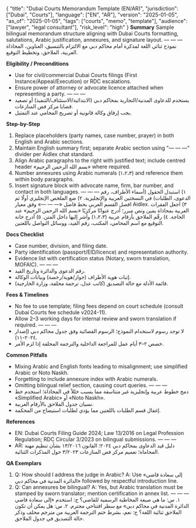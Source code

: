 {
  "title": "Dubai Courts Memorandum Template (EN/AR)",
  "jurisdiction": ["Dubai", "Courts"],
  "language": ["EN", "AR"],
  "version": "2025-01-05",
  "as_of": "2025-01-05",
  "tags": ["courts", "memo", "template"],
  "audience": ["lawyer", "legal consultant"],
  "risk_level": "high"
}
**Summary**
Sample bilingual memorandum structure aligning with Dubai Courts formatting, salutations, Arabic justification, annexures, and signature layout.
— — —
نموذج ثنائي اللغة لمذكرة أمام محاكم دبي مع الالتزام بالتنسيق، العناوين، المحاذاة العربية، الملاحق، وتخطيط التوقيع.

**Eligibility / Preconditions**
- Use for civil/commercial Dubai Courts filings (First Instance/Appeal/Execution) or RDC escalations.
- Ensure power of attorney or advocate licence attached when representing a party.
— — —
- يستخدم للدعاوى المدنية/التجارية بمحاكم دبي (الابتدائية/الاستئناف/التنفيذ) أو تصعيد قضايا مركز فض المنازعات.
- يجب إرفاق وكالة قانونية أو تصريح المحامي عند التمثيل.

**Step-by-Step**
1) Replace placeholders (party names, case number, prayer) in both English and Arabic sections.
2) Maintain English summary first; separate Arabic section using "— — —" divider per Aidlex chat standard.
3) Align Arabic paragraphs to the right with justified text; include centred header «بسم الله الرحمن الرحيم» where required.
4) Number annexures using Arabic numerals (١،٢،٣) and reference them within body paragraphs.
5) Insert signature block with advocate name, firm, bar number, and contact in both languages.
— — —
١) استبدل الحقول (أسماء الأطراف، رقم الدعوى، الطلبات) في النسختين العربية والإنجليزية.
٢) ضع الملخص الإنجليزي أولًا ثم افصل القسم العربي بخط فاصل «— — —» وفق معيار Aidlex.
٣) اجعل الفقرات العربية بمحاذاة يمين ونص مبرر؛ أدرج عنوانًا مركزيًا «بسم الله الرحمن الرحيم» عند الحاجة.
٤) رقّم الملاحق بأرقام عربية (١،٢،٣) وأشر إليها داخل المتن.
٥) أدرج خانة التوقيع مع اسم المحامي، المكتب، رقم القيد، ووسائل التواصل باللغتين.

**Docs Checklist**
- Case number, division, and filing date.
- Party identification (passport/EID/licence) and representation authority.
- Evidence list with certification status (Notary, sworn translation, MOFAIC).
— — —
- رقم الدعوى والدائرة وتاريخ القيد.
- إثبات هوية الأطراف (جواز/هوية/رخصة) وبيانات الوكالة.
- قائمة الأدلة مع حالة التصديق (كاتب عدل، ترجمة محلفة، وزارة الخارجية).

**Fees & Timelines**
- No fee to use template; filing fees depend on court schedule (consult Dubai Courts fee schedule v2024-11).
- Allow 2–3 working days for internal review and sworn translation if required.
— — —
- لا توجد رسوم لاستخدام النموذج؛ الرسوم القضائية وفق جدول محاكم دبي (إصدار ٢٠٢٤-١١).
- خصص ٢–٣ أيام عمل للمراجعة الداخلية والترجمة المحلفة إذا لزم الأمر.

**Common Pitfalls**
- Mixing Arabic and English fonts leading to misalignment; use simplified Arabic or Noto Naskh.
- Forgetting to include annexure index with Arabic numerals.
- Omitting bilingual relief section, causing court queries.
— — —
- دمج خطوط عربية وإنجليزية غير متناسقة مما يسبب خللاً في المحاذاة؛ استخدم خط «Simplified Arabic» أو «Noto Naskh».
- نسيان جدول الملاحق بالأرقام العربية.
- إغفال قسم الطلبات باللغتين مما يؤدي لطلبات استيضاح من المحكمة.

**References**
- EN: Dubai Courts Filing Guide 2024; Law 13/2016 on Legal Profession Regulation; RDC Circular 3/2023 on bilingual submissions.
— — —
- AR: دليل قيد الدعاوى بمحاكم دبي ٢٠٢٤؛ القانون ١٣/٢٠١٦ بشأن تنظيم مهنة المحاماة؛ تعميم مركز فض المنازعات ٣/٢٠٢٣ حول المذكرات الثنائية.

**QA Exemplars**
1. Q: How should I address the judge in Arabic? A: Use «إلى سعادة قاضي الدائرة المدنية في محاكم دبي» followed by respectful introduction line.
2. Q: Can annexures be bilingual? A: Yes, but Arabic translation must be stamped by sworn translator; mention certification in annex list.
— — —
١. س: ما هي صيغة المخاطبة الرسمية للقاضي؟ ج: استخدم «إلى سعادة قاضي الدائرة المدنية في محاكم دبي» مع سطر افتتاحي محترم.
٢. س: هل يمكن أن تكون الملاحق ثنائية اللغة؟ ج: نعم، بشرط ختم الترجمة العربية من مترجم محلف وذكر حالة التصديق في جدول الملاحق.
